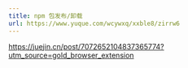 ```yaml
---
title: npm 包发布/卸载
url: https://www.yuque.com/wcywxq/xxble8/zirrw6
---
```


<https://juejin.cn/post/7072652104837365774?utm_source=gold_browser_extension>
